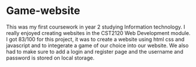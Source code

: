 # Game-website
This was my first coursework in year 2 studying Information technology. I really enjoyed creating websites in the CST2120 Web Development module.
I got 83/100 for this project, it was to create a website using html css and javascript and to integerate a game of our choice into our website.
We also had to make sure to add a login and register page and the username and password is stored on local storage.
